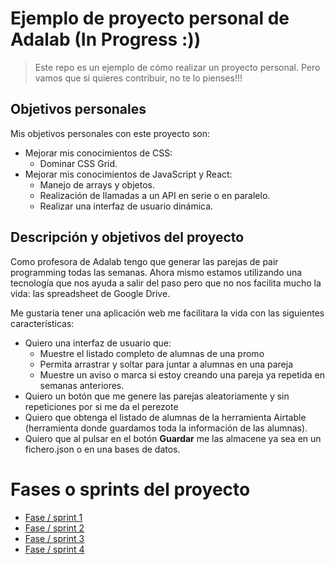# Ejemplo de proyecto personal de Adalab (In Progress :))

> Este repo es un ejemplo de cómo realizar un proyecto personal. Pero vamos que si quieres contribuir, no te lo pienses!!!

## Objetivos personales

Mis objetivos personales con este proyecto son:

- Mejorar mis conocimientos de CSS:
  - Dominar CSS Grid.
- Mejorar mis conocimientos de JavaScript y React:
  - Manejo de arrays y objetos.
  - Realización de llamadas a un API en serie o en paralelo.
  - Realizar una interfaz de usuario dinámica.

## Descripción y objetivos del proyecto

Como profesora de Adalab tengo que generar las parejas de pair programming todas las semanas. Ahora mismo estamos utilizando una tecnología que nos ayuda a salir del paso pero que no nos facilita mucho la vida: las spreadsheet de Google Drive.

Me gustaría tener una aplicación web me facilitara la vida con las siguientes características:

- Quiero una interfaz de usuario que:
  - Muestre el listado completo de alumnas de una promo
  - Permita arrastrar y soltar para juntar a alumnas en una pareja
  - Muestre un aviso o marca si estoy creando una pareja ya repetida en semanas anteriores.
- Quiero un botón que me genere las parejas aleatoriamente y sin repeticiones por si me da el perezote
- Quiero que obtenga el listado de alumnas de la herramienta Airtable (herramienta donde guardamos toda la información de las alumnas).
- Quiero que al pulsar en el botón **Guardar** me las almacene ya sea en un fichero.json o en una bases de datos.

# Fases o sprints del proyecto

- [Fase / sprint 1](./FASE-1.md)
- [Fase / sprint 2]()
- [Fase / sprint 3]()
- [Fase / sprint 4]()
